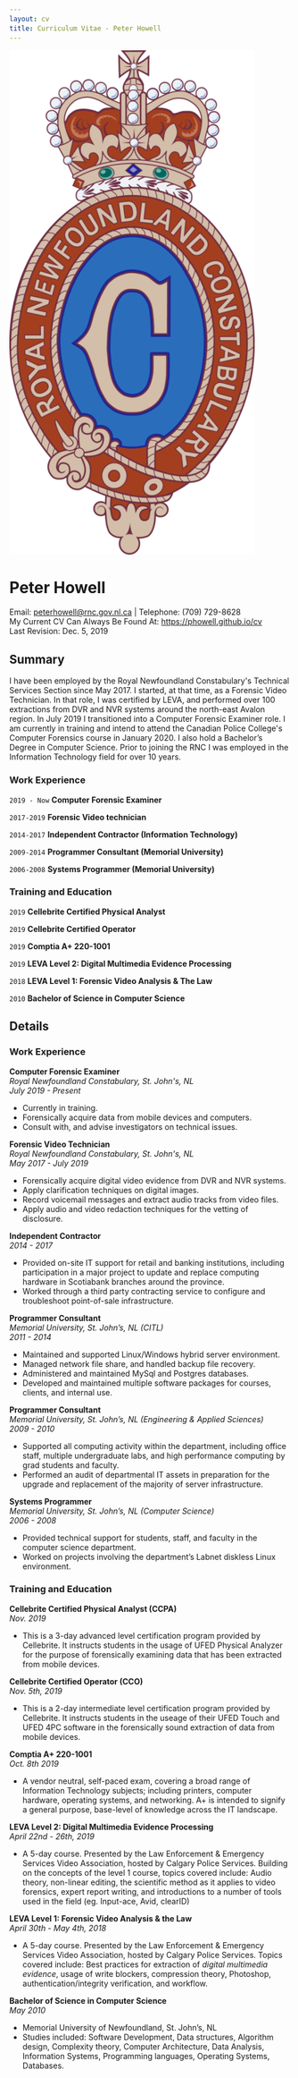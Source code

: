```yaml
---
layout: cv
title: Curriculum Vitae - Peter Howell
---
```


<p><img src="rnc.png" alt="RNC Crest" id="crest"/></p>

# Peter Howell

<div id="webaddress">
Email: <a href="peterhowell@rnc.gov.nl.ca">peterhowell@rnc.gov.nl.ca</a> |
Telephone: (709) 729-8628 <br/>
My Current CV Can Always Be Found At: <a href="https://phowell.github.io/cv">https://phowell.github.io/cv</a> <br/>
Last Revision: Dec. 5, 2019
</div>


## Summary

I have been employed by the Royal Newfoundland Constabulary's Technical Services Section since May 2017. I started, at that time, as a Forensic Video Technician. In that role, I was certified by LEVA, and performed over 100 extractions from DVR and NVR systems around the north-east Avalon region. In July 2019 I transitioned into a Computer Forensic Examiner role. I am currently in training and intend to attend the Canadian Police College's Computer Forensics course in January 2020. I also hold a Bachelor’s Degree in Computer Science. Prior to joining the RNC I was employed in the Information Technology field for over 10 years.

### Work Experience

`2019 - Now`
__Computer Forensic Examiner__

`2017-2019`
__Forensic Video technician__

`2014-2017`
__Independent Contractor (Information Technology)__

`2009-2014`
__Programmer Consultant (Memorial University)__

`2006-2008`
__Systems Programmer (Memorial University)__


### Training and Education

`2019`
__Cellebrite Certified Physical Analyst__

`2019`
__Cellebrite Certified Operator__

`2019`
__Comptia A+ 220-1001__

`2019`
__LEVA Level 2: Digital Multimedia Evidence Processing__

`2018`
__LEVA Level 1: Forensic Video Analysis & The Law__

`2010`
__Bachelor of Science in Computer Science__


<div id=mainbody markdown="1" >


## Details
### Work Experience

__Computer Forensic Examiner__  
_Royal Newfoundland Constabulary, St. John's, NL_  
*July 2019 - Present*  
- Currently in training.
- Forensically acquire data from mobile devices and computers.
- Consult with, and advise investigators on technical issues.


__Forensic Video Technician__  
_Royal Newfoundland Constabulary, St. John's, NL_  
*May 2017 - July 2019*  
- Forensically acquire digital video evidence from DVR and NVR systems.
- Apply clarification techniques on digital images.
- Record voicemail messages and extract audio tracks from video files.
- Apply audio and video redaction techniques for the vetting of disclosure.

__Independent Contractor__  
*2014 - 2017*  
- Provided on-site IT support for retail and banking institutions, including participation in a major project to update and replace computing hardware in Scotiabank branches around the province.
- Worked through a third party contracting service to configure and troubleshoot point-of-sale infrastructure.

__Programmer Consultant__  
_Memorial University, St. John’s, NL (CITL)_  
*2011 - 2014*  
- Maintained and supported Linux/Windows hybrid server environment.
- Managed network file share, and handled backup file recovery.
- Administered and maintained MySql and Postgres databases.
- Developed and maintained multiple software packages for courses, clients, and internal use.

__Programmer Consultant__  
_Memorial University, St. John’s, NL (Engineering & Applied Sciences)_  
*2009 - 2010*  
- Supported all computing activity within the department, including office staff, multiple undergraduate labs, and high performance computing by grad students and faculty.
- Performed an audit of departmental IT assets in preparation for the upgrade and replacement of the majority of server infrastructure.

__Systems Programmer__  
_Memorial University, St. John’s, NL (Computer Science)_  
*2006 - 2008*  
- Provided technical support for students, staff, and faculty in the computer science department.
- Worked on projects involving the department’s Labnet diskless Linux environment.


### Training and Education

__Cellebrite Certified Physical Analyst (CCPA)__  
*Nov. 2019*  
- This is a 3-day advanced level certification program provided by Cellebrite. It instructs students in the usage of UFED Physical Analyzer for the purpose of forensically examining data that has been extracted from mobile devices.

__Cellebrite Certified Operator (CCO)__  
*Nov. 5th, 2019*  
- This is a 2-day intermediate level certification program provided by Cellebrite. It instructs students in the useage of their UFED Touch and UFED 4PC software in the forensically sound extraction of data from mobile devices.

__Comptia A+ 220-1001__  
*Oct. 8th 2019*  
- A vendor neutral, self-paced exam, covering a broad range of Information Technology subjects; including printers, computer hardware, operating systems, and networking. A+ is intended to signify a general purpose, base-level of knowledge across the IT landscape.

__LEVA Level 2: Digital Multimedia Evidence Processing__  
*April 22nd - 26th, 2019*  
- A 5-day course. Presented by the Law Enforcement & Emergency Services Video Association, hosted by Calgary Police Services.  Building on the concepts of the level 1 course, topics covered include: Audio theory, non-linear editing, the scientific method as it applies to video forensics, expert report writing, and introductions to a number of tools used in the field (eg. Input-ace, Avid, clearID)

__LEVA Level 1: Forensic Video Analysis & the Law__  
*April 30th - May 4th, 2018*  
- A 5-day course. Presented by the Law Enforcement & Emergency Services Video Association, hosted by Calgary Police Services. Topics covered include: Best practices for extraction of *digital multimedia evidence*, usage of write blockers, compression theory, Photoshop, authentication/integrity verification, and workflow.

__Bachelor of Science in Computer Science__  
*May 2010*  
- Memorial University of Newfoundland, St. John’s, NL
- Studies included: Software Development, Data structures, Algorithm design, Complexity theory, Computer Architecture, Data Analysis, Information Systems, Programming languages, Operating Systems, Databases.


</div>

<!-- ### Footer
Last updated: December 2nd, 2019 -->
